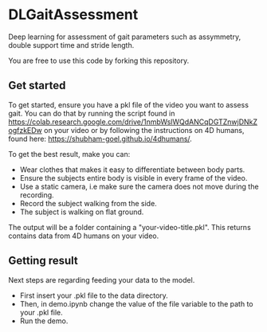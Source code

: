 # DLGaitAssessment

Deep learning for assessment of gait parameters such as assymmetry, double support time and stride length.

You are free to use this code by forking this repository.

## Get started

To get started, ensure you have a pkl file of the video you want to assess gait. You can do that by running the script found in https://colab.research.google.com/drive/1nmbWslWQdANCqDGTZnwjDNkZogfzkEDw on your video or by following the instructions on 4D humans, found here: https://shubham-goel.github.io/4dhumans/.

To get the best result, make you can:

- Wear clothes that makes it easy to differentiate between body parts.
- Ensure the subjects entire body is visible in every frame of the video.
- Use a static camera, i.e make sure the camera does not move during the recording.
- Record the subject walking from the side.
- The subject is walking on flat ground.

The output will be a folder containing a "your-video-title.pkl". This returns contains data from 4D humans on your video.

## Getting result

Next steps are regarding feeding your data to the model.

- First insert your .pkl file to the data directory.
- Then, in demo.ipynb change the value of the file variable to the path to your .pkl file.
- Run the demo.
